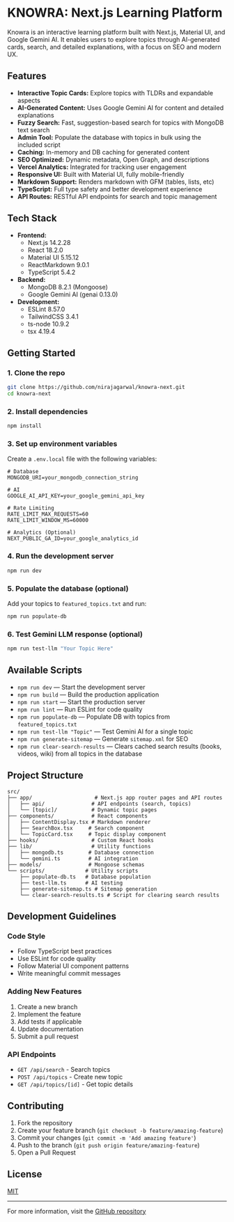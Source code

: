 # KNOWRA: Next.js Learning Platform

Knowra is an interactive learning platform built with Next.js, Material UI, and Google Gemini AI. It enables users to explore topics through AI-generated cards, search, and detailed explanations, with a focus on SEO and modern UX.

## Features
- **Interactive Topic Cards:** Explore topics with TLDRs and expandable aspects
- **AI-Generated Content:** Uses Google Gemini AI for content and detailed explanations
- **Fuzzy Search:** Fast, suggestion-based search for topics with MongoDB text search
- **Admin Tool:** Populate the database with topics in bulk using the included script
- **Caching:** In-memory and DB caching for generated content
- **SEO Optimized:** Dynamic metadata, Open Graph, and descriptions
- **Vercel Analytics:** Integrated for tracking user engagement
- **Responsive UI:** Built with Material UI, fully mobile-friendly
- **Markdown Support:** Renders markdown with GFM (tables, lists, etc)
- **TypeScript:** Full type safety and better development experience
- **API Routes:** RESTful API endpoints for search and topic management

## Tech Stack
- **Frontend:**
  - Next.js 14.2.28
  - React 18.2.0
  - Material UI 5.15.12
  - ReactMarkdown 9.0.1
  - TypeScript 5.4.2
- **Backend:**
  - MongoDB 8.2.1 (Mongoose)
  - Google Gemini AI (genai 0.13.0)
- **Development:**
  - ESLint 8.57.0
  - TailwindCSS 3.4.1
  - ts-node 10.9.2
  - tsx 4.19.4

## Getting Started

### 1. Clone the repo
```sh
git clone https://github.com/nirajagarwal/knowra-next.git
cd knowra-next
```

### 2. Install dependencies
```sh
npm install
```

### 3. Set up environment variables
Create a `.env.local` file with the following variables:
```env
# Database
MONGODB_URI=your_mongodb_connection_string

# AI
GOOGLE_AI_API_KEY=your_google_gemini_api_key

# Rate Limiting
RATE_LIMIT_MAX_REQUESTS=60
RATE_LIMIT_WINDOW_MS=60000

# Analytics (Optional)
NEXT_PUBLIC_GA_ID=your_google_analytics_id
```

### 4. Run the development server
```sh
npm run dev
```

### 5. Populate the database (optional)
Add your topics to `featured_topics.txt` and run:
```sh
npm run populate-db
```

### 6. Test Gemini LLM response (optional)
```sh
npm run test-llm "Your Topic Here"
```

## Available Scripts
- `npm run dev` — Start the development server
- `npm run build` — Build the production application
- `npm run start` — Start the production server
- `npm run lint` — Run ESLint for code quality
- `npm run populate-db` — Populate DB with topics from `featured_topics.txt`
- `npm run test-llm "Topic"` — Test Gemini AI for a single topic
- `npm run generate-sitemap` — Generate `sitemap.xml` for SEO
- `npm run clear-search-results` — Clears cached search results (books, videos, wiki) from all topics in the database

## Project Structure
```
src/
├── app/                    # Next.js app router pages and API routes
│   ├── api/               # API endpoints (search, topics)
│   └── [topic]/           # Dynamic topic pages
├── components/            # React components
│   ├── ContentDisplay.tsx # Markdown renderer
│   ├── SearchBox.tsx     # Search component
│   └── TopicCard.tsx     # Topic display component
├── hooks/                 # Custom React hooks
├── lib/                   # Utility functions
│   ├── mongodb.ts        # Database connection
│   └── gemini.ts         # AI integration
├── models/               # Mongoose schemas
└── scripts/             # Utility scripts
    ├── populate-db.ts   # Database population
    ├── test-llm.ts      # AI testing
    ├── generate-sitemap.ts # Sitemap generation
    └── clear-search-results.ts # Script for clearing search results
```

## Development Guidelines

### Code Style
- Follow TypeScript best practices
- Use ESLint for code quality
- Follow Material UI component patterns
- Write meaningful commit messages

### Adding New Features
1. Create a new branch
2. Implement the feature
3. Add tests if applicable
4. Update documentation
5. Submit a pull request

### API Endpoints
- `GET /api/search` - Search topics
- `POST /api/topics` - Create new topic
- `GET /api/topics/[id]` - Get topic details

## Contributing
1. Fork the repository
2. Create your feature branch (`git checkout -b feature/amazing-feature`)
3. Commit your changes (`git commit -m 'Add amazing feature'`)
4. Push to the branch (`git push origin feature/amazing-feature`)
5. Open a Pull Request

## License
[MIT](LICENSE)

---

For more information, visit the [GitHub repository](https://github.com/nirajagarwal/knowra-next) 